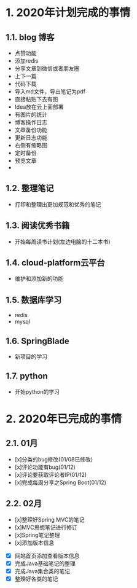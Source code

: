 # 1. 2020年计划完成的事情
## 1.1. blog 博客
- 点赞功能
- 添加redis
- 分享文章到微信或者朋友圈
- 上下一篇
- 代码下载
- 导入md文件，导出笔记为pdf
- 直接粘贴下去有图
- Idea放在云上面部署
- 有图片的统计
- 博客操作日志
- 文章备份功能
- 更新日志功能  
- 右侧有缩略图
- 定时备份
- 预览文章
- 
## 1.2. 整理笔记
- 打印和整理出更加规范和优秀的笔记
## 1.3. 阅读优秀书籍
- 开始每周读书计划(左边电脑的十二本书)
## 1.4. cloud-platform云平台
- 维护和添加新的功能
## 1.5. 数据库学习
- redis
- mysql
## 1.6. SpringBlade
- 新项目的学习
## 1.7. python
- 开始python的学习
# 2. 2020年已完成的事情
## 2.1. 01月
- [x]分类的bug修改(01/08已修改)
- [x]评论功能有bug(01/12)
- [x]评论要获取评论者IP(01/12)
- [x]完成每周分享之Spring Boot(01/12)
## 2.2. 02月
- [x]整理好Spring MVC的笔记
- [x]MVC思想笔记进行修订
- [x]Spring笔记整理
- [x]添加版本信息
- [x] 网站首页添加查看版本信息
- [x] 完成Java基础笔记的整理
- [x] 完成Java集合类的笔记
- [x] 整理好各类的笔记